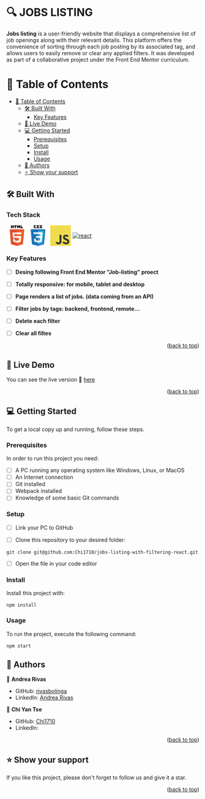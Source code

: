 
  
# 🔍 JOBS LISTING  <a name="about-project"></a>

 <a name="about-project"></a>
<!-- PROJECT DESCRIPTION -->
**Jobs listing** is a user-friendly website that displays a comprehensive list of job openings along with their relevant details. This platform offers the convenience of sorting through each job posting by its associated tag, and allows users to easily remove or clear any applied filters. It was developed as part of a collaborative project under the Front End Mentor curriculum.
</div>

<a name="readme-top"></a>

<!-- TABLE OF CONTENTS -->

# 📗 Table of Contents

- [📗 Table of Contents](#-table-of-contents)
  - [🛠 Built With ](#-built-with-)
    - [Key Features ](#key-features-)
  - [🚀 Live Demo ](#-live-demo-)
  - [💻 Getting Started ](#-getting-started-)
    - [Prerequisites](#prerequisites)
    - [Setup](#setup)
    - [Install](#install)
    - [Usage](#usage)
  - [👥 Authors ](#-authors-)
  - [⭐️ Show your support ](#️-show-your-support-)



## 🛠 Built With <a name="built-with"></a>

### Tech Stack <a name="tech-stack"></a>

<a href="https://www.w3.org/html/" target="_blank"><img align="center" src="https://raw.githubusercontent.com/devicons/devicon/master/icons/html5/html5-original-wordmark.svg" alt="html5" width="55" height="55"/></a><a href="https://www.w3schools.com/css/" target="_blank"><img align="center" src="https://raw.githubusercontent.com/devicons/devicon/master/icons/css3/css3-original-wordmark.svg" alt="css3" width="55" height="55"/></a>
<a href="https://developer.mozilla.org/en-US/docs/Web/JavaScript" target="_blank" rel="noreferrer"><img align="center" src="https://raw.githubusercontent.com/devicons/devicon/master/icons/javascript/javascript-original.svg" alt="javascript" width="55" height="55"/></a>
<a href="https://reactjs.org/" target="_blank" rel="noreferrer">
<img align="center" src="https://cdn-icons-png.flaticon.com/512/1183/1183672.png" alt="react" width="60" height="60"/></a>



<!-- Features -->
### Key Features <a name="key-features"></a>

<!-- > Describe between 1-3 key features of the application.-->

- [ ] **Desing following Front End Mentor "Job-listing" proect**
- [ ] **Totally responsive: for mobile, tablet and desktop**
- [ ] **Page renders a list of jobs. (data coming from an API)**
- [ ] **Filter jobs by tags: backend, frontend, remote...**
- [ ] **Delete each filter**
- [ ] **Clear all filtes**


<p align="right">(<a href="#readme-top">back to top</a>)</p>

<!-- LIVE DEMO -->

## 🚀 Live Demo <a name="live-demo"></a>

You can see the live version 📍 [here](https://space-travel-hub-react-redux.netlify.app/)

<p align="right">(<a href="#readme-top">back to top</a>)</p>

<!-- GETTING STARTED -->

## 💻 Getting Started <a name="getting-started"></a>

To get a local copy up and running, follow these steps.


<!-- PREREQUISITES -->

### Prerequisites

In order to run this project you need:

- [ ] A PC running any operating system like Windows, Linux, or MacOS
- [ ] An Internet connection
- [ ] Git installed
- [ ] Webpack installed
- [ ] Knowledge of some basic Git commands

<!-- SETUP -->

### Setup

- [ ] Link your PC to GitHub
- [ ] Clone this repository to your desired folder:


```
git clone git@github.com:Chi1710/jobs-listing-with-filtering-react.git
```

- [ ] Open the file in your code editor
  
<!-- INSTALL -->

### Install

Install this project with:

```
npm install
```

<!-- USAGE -->

### Usage
To run the project, execute the following command:

```
npm start
```

<!-- AUTHORS -->

## 👥 Authors <a name="authors"></a>



👤 **Andrea Rivas**

- GitHub: [rivasbolinga](https://github.com/rivasbolinga)
- LinkedIn: [Andrea Rivas](https://www.linkedin.com/in/andrearivaspalacios/)


👤 **Chi Yan Tse**

- GitHub: [Chi1710](https://github.com/Chi1710)
- LinkedIn:

<p align="right">(<a href="#readme-top">back to top</a>)</p>


<!-- SUPPORT -->
## ⭐️ Show your support <a name="support"></a>

If you like this project, please don't forget to follow us and give it a star.

<p align="right">(<a href="#readme-top">back to top</a>)</p>

